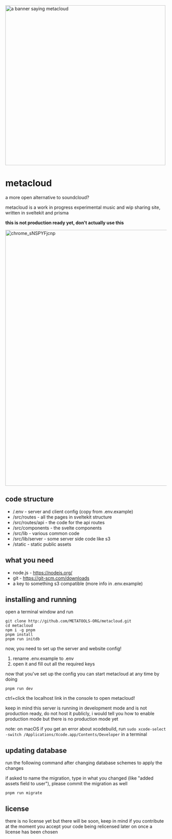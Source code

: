 <img width="500" alt="a banner saying metacloud" src="https://github.com/user-attachments/assets/11db99a6-2e2c-4a82-b5d4-3b5806e5d94e" />


# metacloud
a more open alternative to soundcloud?

metacloud is a work in progress experimental music and wip sharing site, written in sveltekit and prisma

**this is not production ready yet, don't actually use this**

<img width="800" alt="chrome_sNSPYFjcnp" src="https://github.com/user-attachments/assets/e5d89085-ea57-4bee-b32d-cf6bd668a725" />

## code structure
- /.env - server and client config (copy from .env.example)
- /src/routes - all the pages in sveltekit structure
- /src/routes/api - the code for the api routes
- /src/components - the svelte components
- /src/lib - various common code
- /src/lib/server - some server side code like s3
- /static - static public assets
  
## what you need
- node.js - https://nodejs.org/
- git - https://git-scm.com/downloads
- a key to something s3 compatible (more info in .env.example)

## installing and running
open a terminal window and run
```
git clone http://github.com/METATOOLS-ORG/metacloud.git
cd metacloud
npm i -g pnpm
pnpm install
pnpm run initdb
```

now, you need to set up the server and website config!
1. rename .env.example to .env
2. open it and fill out all the required keys

now that you've set up the config you can start metacloud at any time by doing
```
pnpm run dev
```

ctrl+click the localhost link in the console to open metacloud!

keep in mind this server is running in development mode and is not production ready, do not host it publicly, i would tell you how to enable production mode but there is no production mode yet

note: on macOS if you get an error about xcodebuild, run `sudo xcode-select -switch /Applications/Xcode.app/Contents/Developer` in a terminal


## updating database
run the following command after changing database schemes to apply the changes

if asked to name the migration, type in what you changed (like "added assets field to user"), please commit the migration as well

```
pnpm run migrate
```

## license
there is no license yet but there will be soon, keep in mind if you contribute at the moment you accept your code being relicensed later on once a license has been chosen
